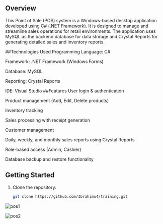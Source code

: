 

## Overview
This Point of Sale (POS) system is a Windows-based desktop application developed using C# (.NET Framework). It is designed to manage and streamline sales operations for retail environments. The application uses MySQL as the backend database for data storage and Crystal Reports for generating detailed sales and inventory reports.

##Technologies Used
Programming Language: C#

Framework: .NET Framework (Windows Forms)

Database: MySQL

Reporting: Crystal Reports

IDE: Visual Studio
##Features
User login & authentication

Product management (Add, Edit, Delete products)

Inventory tracking

Sales processing with receipt generation

Customer management

Daily, weekly, and monthly sales reports using Crystal Reports

Role-based access (Admin, Cashier)

Database backup and restore functionality

## Getting Started

1. Clone the repository:
   ```bash
   git clone https://github.com/Ibrahimo4/training.git


![pos1](https://github.com/user-attachments/assets/6d811292-d665-4372-b931-503e73a53224)
   

![pos2](https://github.com/user-attachments/assets/e0c54477-34a0-468f-80a6-ffe5eef626d8)



   
